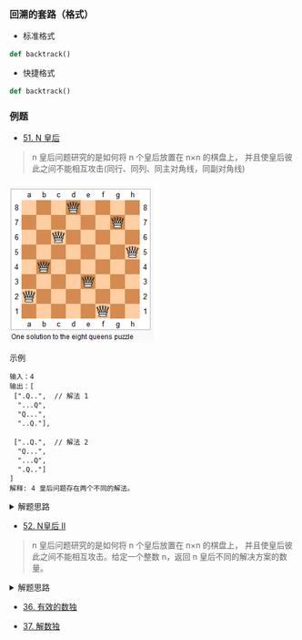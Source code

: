 ### 回溯的套路（格式）
- 标准格式
```python
def backtrack()
```

- 快捷格式
```python
def backtrack()
```

### 例题
 
 - [51. N 皇后](https://leetcode-cn.com/problems/n-queens/)
 > n 皇后问题研究的是如何将 n 个皇后放置在 n×n 的棋盘上，
>并且使皇后彼此之间不能相互攻击(同行、同列、同主对角线，同副对角线)

![](./相关的图/八皇后.png)

示例
```shell script
输入：4
输出：[
 [".Q..",  // 解法 1
  "...Q",
  "Q...",
  "..Q."],

 ["..Q.",  // 解法 2
  "Q...",
  "...Q",
  ".Q.."]
]
解释: 4 皇后问题存在两个不同的解法。
```

<details>
    <summary>解题思路</summary>
    
```python
class Solution:
    def solveNQueens(self, n: int) -> List[List[str]]:

        ans = []
        S = '.' * n

        def backtrack(r, pre, col, u_diag, d_diag):
            if r == n:
                ans.append(pre)
                return
            for c in range(n):
                """
                当前皇后有效的条件，不在这三种线上（按行扫描排列'Q', 故必然不在同一行）：
                1). 同一列
                2). 主对角线，坐标之和相等
                3). 副对角线，坐标之差相等
                """
                if c not in col and r + c not in u_diag and r - c not in d_diag:
                    backtrack(r + 1, pre + [S[:c] + "Q" + S[c+1:]], {c} | col, {r + c} | u_diag, {r - c} | d_diag)
        
        backtrack(0, [], set(), set(), set())
        return ans
```
</details>

- [52. N皇后 II](https://leetcode-cn.com/problems/n-queens-ii/)
> n 皇后问题研究的是如何将 n 个皇后放置在 n×n 的棋盘上，
>并且使皇后彼此之间不能相互攻击。给定一个整数 n，返回 n 皇后不同的解决方案的数量。

<details>
    <summary>解题思路</summary>
    
```python
class Solution:
    def totalNQueens(self, n: int) -> int:
        self.ans = 0
        def backtrack(r, col, u_diag, d_diag):
            if r == n:
                return True
            for c in range(n):
                """
                当前皇后有效的条件，不在这三种线上（按行扫描排列'Q', 故必然不在同一行）：
                1). 同一列
                2). 主对角线，坐标之和相等
                3). 副对角线，坐标之差相等
                """
                if c not in col and r + c not in u_diag and r - c not in d_diag:
                    if backtrack(r + 1, {c} | col, {r + c} | u_diag, {r - c} | d_diag):
                        self.ans += 1
            return False
        backtrack(0, set(), set(), set())
        return self.ans
```
</details>

- [36. 有效的数独](https://leetcode-cn.com/problems/valid-sudoku/)


- [37. 解数独](https://leetcode-cn.com/problems/sudoku-solver/)
